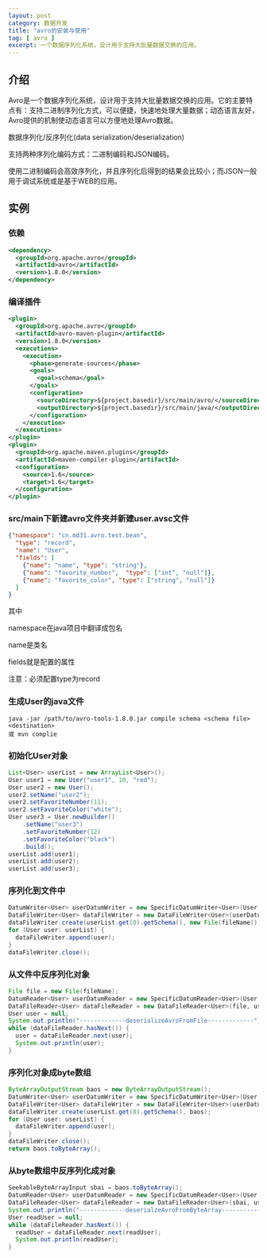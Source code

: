 ```yaml
---
layout: post
category: 数据开发
title: "avro的安装与使用"
tag: [ avro ]
excerpt: 一个数据序列化系统，设计用于支持大批量数据交换的应用。
---
```


## 介绍

Avro是一个数据序列化系统，设计用于支持大批量数据交换的应用。它的主要特点有：支持二进制序列化方式，可以便捷，快速地处理大量数据；动态语言友好，Avro提供的机制使动态语言可以方便地处理Avro数据。

数据序列化/反序列化(data serialization/deserialization)

支持两种序列化编码方式：二进制编码和JSON编码。

使用二进制编码会高效序列化，并且序列化后得到的结果会比较小；而JSON一般用于调试系统或是基于WEB的应用。

## 实例

### 依赖

```xml
<dependency>
  <groupId>org.apache.avro</groupId>
  <artifactId>avro</artifactId>
  <version>1.8.0</version>
</dependency>
```

### 编译插件

```xml
<plugin>
  <groupId>org.apache.avro</groupId>
  <artifactId>avro-maven-plugin</artifactId>
  <version>1.8.0</version>
  <executions>
    <execution>
      <phase>generate-sources</phase>
      <goals>
        <goal>schema</goal>
      </goals>
      <configuration>
        <sourceDirectory>${project.basedir}/src/main/avro/</sourceDirectory>
        <outputDirectory>${project.basedir}/src/main/java/</outputDirectory>
      </configuration>
    </execution>
  </executions>
</plugin>
<plugin>
  <groupId>org.apache.maven.plugins</groupId>
  <artifactId>maven-compiler-plugin</artifactId>
  <configuration>
    <source>1.6</source>
    <target>1.6</target>
  </configuration>
</plugin>
```

### src/main下新建avro文件夹并新建user.avsc文件

```json
{"namespace": "cn.md31.avro.test.bean",
  "type": "record",
  "name": "User",
  "fields": [
    {"name": "name", "type": "string"},
    {"name": "favorite_number",  "type": ["int", "null"]},
    {"name": "favorite_color", "type": ["string", "null"]}
  ]
}
```

其中

namespace在java项目中翻译成包名

name是类名

fields就是配置的属性

注意：必须配置type为record

### 生成User的java文件

```shell
java -jar /path/to/avro-tools-1.8.0.jar compile schema <schema file> <destination>
或 mvn complie
```

### 初始化User对象

```java
List<User> userList = new ArrayList<User>();
User user1 = new User("user1", 10, "red");
User user2 = new User();
user2.setName("user2");
user2.setFavoriteNumber(11);
user2.setFavoriteColor("white");
User user3 = User.newBuilder()
    .setName("user3")
    .setFavoriteNumber(12)
    .setFavoriteColor("black")
    .build();
userList.add(user1);
userList.add(user2);
userList.add(user3);
```

### 序列化到文件中

```java
DatumWriter<User> userDatumWriter = new SpecificDatumWriter<User>(User.class);
DataFileWriter<User> dataFileWriter = new DataFileWriter<User>(userDatumWriter);
dataFileWriter.create(userList.get(0).getSchema(), new File(fileName));
for (User user: userList) {
  dataFileWriter.append(user);
}
dataFileWriter.close();
```

### 从文件中反序列化对象

```java
File file = new File(fileName);
DatumReader<User> userDatumReader = new SpecificDatumReader<User>(User.class);
DataFileReader<User> dataFileReader = new DataFileReader<User>(file, userDatumReader);
User user = null;
System.out.println("-------------deserializeAvroFromFile-------------");
while (dataFileReader.hasNext()) {
  user = dataFileReader.next(user);
  System.out.println(user);
}
```

### 序列化对象成byte数组

```java
ByteArrayOutputStream baos = new ByteArrayOutputStream();
DatumWriter<User> userDatumWriter = new SpecificDatumWriter<User>(User.class);
DataFileWriter<User> dataFileWriter = new DataFileWriter<User>(userDatumWriter);
dataFileWriter.create(userList.get(0).getSchema(), baos);
for (User user: userList) {
  dataFileWriter.append(user);
}
dataFileWriter.close();
return baos.toByteArray();
```

### 从byte数组中反序列化成对象

```java
SeekableByteArrayInput sbai = baos.toByteArray();
DatumReader<User> userDatumReader = new SpecificDatumReader<User>(User.class);
DataFileReader<User> dataFileReader = new DataFileReader<User>(sbai, userDatumReader);
System.out.println("-------------deserialzeAvroFromByteArray-------------");
User readUser = null;
while (dataFileReader.hasNext()) {
  readUser = dataFileReader.next(readUser);
  System.out.println(readUser);
}
```

